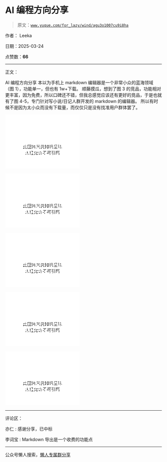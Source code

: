 # AI 编程方向分享

> 原文：[`www.yuque.com/for_lazy/wind/agu3o1007cu9i8ha`](https://www.yuque.com/for_lazy/wind/agu3o1007cu9i8ha)

作者： Leeka

日期：2025-03-24

点赞数：**66**

* * *

正文：

AI 编程方向分享 本以为手机上 markdown 编辑器是一个非常小众的蓝海领域（图 1），功能单一，但也有 1w+下载。
顺藤摸瓜，想到了图 3 的竞品，功能相对更丰富，因为免费，所以口碑还不错，但我总感觉应该还有更好的竞品，于是也就有了图 4-5，专门针对写小说/日记人群开发的 markdown 的编辑器。
所以有时候不是因为太小众而没有下载量，而仅仅只是没有找准用户群体罢了。

![](img/86cce57d5b08a4929320a6d9de2b107a.png "None")

![](img/b5c675bee6c7133cb0a297bcc0afe5e4.png "None")

![](img/b6cacb1601966da056088b9a220b6cab.png "None")

![](img/f304f931961cdb24d14d38c5df5ac13d.png "None")

![](img/04c02a343f1a7b0060e461b4f2f39db0.png "None")

* * *

评论区：

亦仁 : 感谢分享，已中标

李词宝 : Markdown 导出是一个收费的功能点

* * *

公众号懒人搜索，[懒人专属群分享](https://lazybook.fun/#/blog/group)